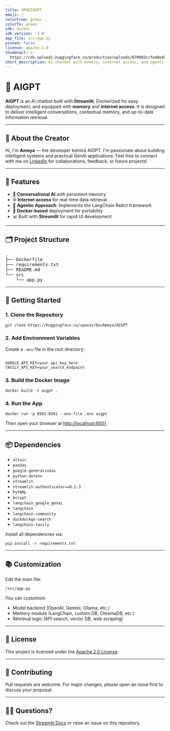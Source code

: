 ```yaml
---
title: XPRESSGPT
emoji: 🚀
colorFrom: green
colorTo: green
sdk: docker
sdk_version: '1.0'
app_file: src/app.py
pinned: false
license: apache-2.0
thumbnail: >-
  https://cdn-uploads.huggingface.co/production/uploads/670002ccfed8e4934cebc4b7/r20juvXt8PiTX9S4JEX7G.png
short_description: AI chatbot with memory, internet access, and agents
---
```


<!DOCTYPE html>
<html lang="en">
<head>
  <meta charset="UTF-8">
</head>
<body>

<h1>🚀 AIGPT</h1>

<p><strong>AIGPT</strong> is an AI chatbot built with <strong>Streamlit</strong>, Dockerized for easy deployment, and equipped with <strong>memory</strong> and <strong>internet access</strong>. It is designed to deliver intelligent conversations, contextual memory, and up-to-date information retrieval.</p>

<hr>

<h2>👋 About the Creator</h2>
<p>Hi, I'm <strong>Ameya</strong> — the developer behind AIGPT. I'm passionate about building intelligent systems and practical GenAI applications. Feel free to connect with me on <a href="https://www.linkedin.com/in/ameyasutar/" target="_blank">LinkedIn</a> for collaborations, feedback, or future projects!</p>

<hr>

<h2>🔧 Features</h2>
<ul>
  <li>💬 <strong>Conversational AI</strong> with persistent memory</li>
  <li>🌐 <strong>Internet access</strong> for real-time data retrieval</li>
  <li>🧠 <strong>Agentic Approach</strong>: Implements the LangChain ReAct framework</li>
  <li>🐳 <strong>Docker-based</strong> deployment for portability</li>
  <li>📊 Built with <strong>Streamlit</strong> for rapid UI development</li>
</ul>

<hr>

<h2>🗂 Project Structure</h2>
<pre>
.
├── Dockerfile
├── requirements.txt
├── README.md
└── src
    └── app.py
</pre>

<hr>

<h2>🚀 Getting Started</h2>

<h3>1. Clone the Repository</h3>
<pre><code>git clone https://huggingface.co/spaces/DevAmeya/AIGPT</code></pre>

<h3>2. Add Environment Variables</h3>
<p>Create a <code>.env</code> file in the root directory:</p>
<pre><code>
GOOGLE_API_KEY=your_api_key_here
TAVILY_API_KEY=your_search_endpoint
</code></pre>

<h3>3. Build the Docker Image</h3>
<pre><code>docker build -t aigpt .</code></pre>

<h3>4. Run the App</h3>
<pre><code>docker run -p 8501:8501 --env-file .env aigpt</code></pre>

<p>Then open your browser at <a href="http://localhost:8501" target="_blank">http://localhost:8501</a>.</p>

<hr>

<h2>📦 Dependencies</h2>
<ul>
  <li><code>altair</code></li>
  <li><code>pandas</code></li>
  <li><code>google-generativeai</code></li>
  <li><code>python-dotenv</code></li>
  <li><code>streamlit</code></li>
  <li><code>streamlit-authenticator==0.2.3</code></li>
  <li><code>PyYAML</code></li>
  <li><code>bcrypt</code></li>
  <li><code>langchain_google_genai</code></li>
  <li><code>langchain</code></li>
  <li><code>langchain-community</code></li>
  <li><code>duckduckgo-search</code></li>
  <li><code>langchain-tavily</code></li>
</ul>

<p>Install all dependencies via:</p>
<pre><code>pip install -r requirements.txt</code></pre>

<hr>

<h2>📚 Customization</h2>
<p>Edit the main file:</p>
<pre><code>/src/app.py</code></pre>

<p>You can customize:</p>
<ul>
  <li>Model backend (OpenAI, Gemini, Ollama, etc.)</li>
  <li>Memory module (LangChain, custom DB, ChromaDB, etc.)</li>
  <li>Retrieval logic (API search, vector DB, web scraping)</li>
</ul>

<hr>

<h2>📄 License</h2>
<p>This project is licensed under the <a href="LICENSE">Apache 2.0 License</a>.</p>

<hr>

<h2>🤝 Contributing</h2>
<p>Pull requests are welcome. For major changes, please open an issue first to discuss your proposal.</p>

<hr>

<h2>🙋‍♂️ Questions?</h2>
<p>Check out the <a href="https://docs.streamlit.io" target="_blank">Streamlit Docs</a> or raise an issue on this repository.</p>

</body>
</html>

